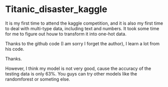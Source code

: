 # Titanic_disaster_kaggle

It is my first time to attend the kaggle competition, and it is also my first time to deal with multi-type data, including text and numbers. 
It took some time for me to figure out houw to transform it into one-hot data.

Thanks to the github code (I am sorry I forget the author), I learn a lot from his code.

Thanks.

However, I think my model is not very good, cause the accuracy of the testing data is only 63%. You guys can try other models like the randomforest or someting else.
